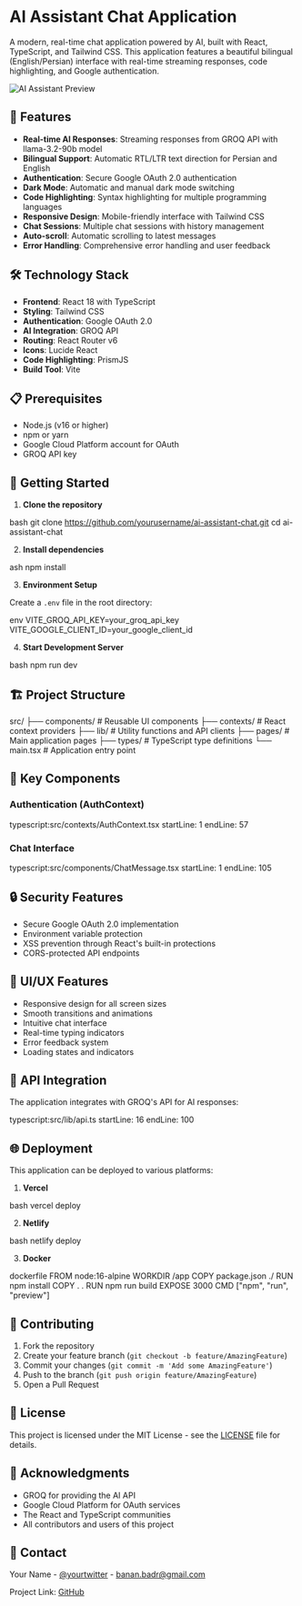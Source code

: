 # AI Assistant Chat Application

A modern, real-time chat application powered by AI, built with React, TypeScript, and Tailwind CSS. This application features a beautiful bilingual (English/Persian) interface with real-time streaming responses, code highlighting, and Google authentication.

![AI Assistant Preview](https://your-screenshot-url.png)

## 🌟 Features

- **Real-time AI Responses**: Streaming responses from GROQ API with llama-3.2-90b model
- **Bilingual Support**: Automatic RTL/LTR text direction for Persian and English
- **Authentication**: Secure Google OAuth 2.0 authentication
- **Dark Mode**: Automatic and manual dark mode switching
- **Code Highlighting**: Syntax highlighting for multiple programming languages
- **Responsive Design**: Mobile-friendly interface with Tailwind CSS
- **Chat Sessions**: Multiple chat sessions with history management
- **Auto-scroll**: Automatic scrolling to latest messages
- **Error Handling**: Comprehensive error handling and user feedback

## 🛠️ Technology Stack

- **Frontend**: React 18 with TypeScript
- **Styling**: Tailwind CSS
- **Authentication**: Google OAuth 2.0
- **AI Integration**: GROQ API
- **Routing**: React Router v6
- **Icons**: Lucide React
- **Code Highlighting**: PrismJS
- **Build Tool**: Vite

## 📋 Prerequisites

- Node.js (v16 or higher)
- npm or yarn
- Google Cloud Platform account for OAuth
- GROQ API key

## 🚀 Getting Started

1. **Clone the repository**

bash
git clone https://github.com/yourusername/ai-assistant-chat.git
cd ai-assistant-chat

2. **Install dependencies**

ash
npm install


3. **Environment Setup**

Create a `.env` file in the root directory:

env
VITE_GROQ_API_KEY=your_groq_api_key
VITE_GOOGLE_CLIENT_ID=your_google_client_id


4. **Start Development Server**


bash
npm run dev


## 🏗️ Project Structure

src/
├── components/ # Reusable UI components
├── contexts/ # React context providers
├── lib/ # Utility functions and API clients
├── pages/ # Main application pages
├── types/ # TypeScript type definitions
└── main.tsx # Application entry point


## 🔑 Key Components

### Authentication (AuthContext)


typescript:src/contexts/AuthContext.tsx
startLine: 1
endLine: 57


### Chat Interface


typescript:src/components/ChatMessage.tsx
startLine: 1
endLine: 105


## 🔒 Security Features

- Secure Google OAuth 2.0 implementation
- Environment variable protection
- XSS prevention through React's built-in protections
- CORS-protected API endpoints

## 🎨 UI/UX Features

- Responsive design for all screen sizes
- Smooth transitions and animations
- Intuitive chat interface
- Real-time typing indicators
- Error feedback system
- Loading states and indicators

## 📝 API Integration

The application integrates with GROQ's API for AI responses:

typescript:src/lib/api.ts
startLine: 16
endLine: 100


## 🌐 Deployment

This application can be deployed to various platforms:

1. **Vercel**

bash
vercel deploy


2. **Netlify**


bash
netlify deploy



3. **Docker**


dockerfile
FROM node:16-alpine
WORKDIR /app
COPY package.json ./
RUN npm install
COPY . .
RUN npm run build
EXPOSE 3000
CMD ["npm", "run", "preview"]




## 🤝 Contributing

1. Fork the repository
2. Create your feature branch (`git checkout -b feature/AmazingFeature`)
3. Commit your changes (`git commit -m 'Add some AmazingFeature'`)
4. Push to the branch (`git push origin feature/AmazingFeature`)
5. Open a Pull Request

## 📄 License

This project is licensed under the MIT License - see the [LICENSE](LICENSE) file for details.

## 👏 Acknowledgments

- GROQ for providing the AI API
- Google Cloud Platform for OAuth services
- The React and TypeScript communities
- All contributors and users of this project

## 📧 Contact

Your Name - [@yourtwitter](https://twitter.com/bananbenbadr) - banan.badr@gmail.com

Project Link: [GitHub]([https://github.com/yourusername/ai-assistant-chat](https://github.com/realBenBadr/simple-90B-ChatBot-with-Groq))
